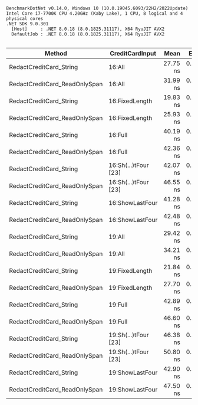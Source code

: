 ```

BenchmarkDotNet v0.14.0, Windows 10 (10.0.19045.6093/22H2/2022Update)
Intel Core i7-7700K CPU 4.20GHz (Kaby Lake), 1 CPU, 8 logical and 4 physical cores
.NET SDK 9.0.301
  [Host]     : .NET 8.0.18 (8.0.1825.31117), X64 RyuJIT AVX2
  DefaultJob : .NET 8.0.18 (8.0.1825.31117), X64 RyuJIT AVX2


```
| Method                        | CreditCardInput      | Mean     | Error    | StdDev   | Gen0   | Allocated |
|------------------------------ |--------------------- |---------:|---------:|---------:|-------:|----------:|
| RedactCreditCard_String       | 16:All               | 27.75 ns | 0.225 ns | 0.176 ns | 0.0134 |      56 B |
| RedactCreditCard_ReadOnlySpan | 16:All               | 31.99 ns | 0.056 ns | 0.049 ns | 0.0134 |      56 B |
| RedactCreditCard_String       | 16:FixedLength       | 19.83 ns | 0.121 ns | 0.107 ns |      - |         - |
| RedactCreditCard_ReadOnlySpan | 16:FixedLength       | 25.93 ns | 0.085 ns | 0.079 ns |      - |         - |
| RedactCreditCard_String       | 16:Full              | 40.19 ns | 0.377 ns | 0.334 ns | 0.0134 |      56 B |
| RedactCreditCard_ReadOnlySpan | 16:Full              | 42.36 ns | 0.143 ns | 0.134 ns | 0.0134 |      56 B |
| RedactCreditCard_String       | 16:Sh(...)tFour [23] | 42.07 ns | 0.131 ns | 0.109 ns | 0.0134 |      56 B |
| RedactCreditCard_ReadOnlySpan | 16:Sh(...)tFour [23] | 46.55 ns | 0.166 ns | 0.155 ns | 0.0134 |      56 B |
| RedactCreditCard_String       | 16:ShowLastFour      | 41.28 ns | 0.167 ns | 0.156 ns | 0.0134 |      56 B |
| RedactCreditCard_ReadOnlySpan | 16:ShowLastFour      | 42.48 ns | 0.196 ns | 0.183 ns | 0.0134 |      56 B |
| RedactCreditCard_String       | 19:All               | 29.42 ns | 0.116 ns | 0.103 ns | 0.0153 |      64 B |
| RedactCreditCard_ReadOnlySpan | 19:All               | 34.21 ns | 0.111 ns | 0.098 ns | 0.0153 |      64 B |
| RedactCreditCard_String       | 19:FixedLength       | 21.84 ns | 0.111 ns | 0.093 ns |      - |         - |
| RedactCreditCard_ReadOnlySpan | 19:FixedLength       | 27.70 ns | 0.054 ns | 0.051 ns |      - |         - |
| RedactCreditCard_String       | 19:Full              | 42.89 ns | 0.325 ns | 0.288 ns | 0.0153 |      64 B |
| RedactCreditCard_ReadOnlySpan | 19:Full              | 46.60 ns | 0.214 ns | 0.200 ns | 0.0153 |      64 B |
| RedactCreditCard_String       | 19:Sh(...)tFour [23] | 46.38 ns | 0.215 ns | 0.191 ns | 0.0153 |      64 B |
| RedactCreditCard_ReadOnlySpan | 19:Sh(...)tFour [23] | 50.80 ns | 0.242 ns | 0.215 ns | 0.0153 |      64 B |
| RedactCreditCard_String       | 19:ShowLastFour      | 42.90 ns | 0.170 ns | 0.151 ns | 0.0153 |      64 B |
| RedactCreditCard_ReadOnlySpan | 19:ShowLastFour      | 47.50 ns | 0.152 ns | 0.142 ns | 0.0153 |      64 B |
